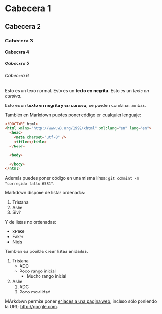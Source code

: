 # Cabecera 1
## Cabecera 2
### Cabecera 3
#### Cabecera 4
##### Cabecera 5
###### Cabecera 6

Esto es un texo normal. Esto es un **texto en negrita**. Esto es un *texto en cursiva*.

Esto es un **texto en negrita y _en cursiva_**, se pueden combinar ambas.

También en Markdown puedes poner código en cualquier lenguaje:

```html
<!DOCTYPE html>
<html xmlns="http://www.w3.org/1999/xhtml" xml:lang="en" lang="en">
  <head>
    <meta charset="utf-8" />
    <title></title>
  </head>

  <body>

  </body>
</html>
```
Además puedes poner código en una misma línea: `git commint -m "corregido fallo 6581"`.

Markdown dispone de listas ordenadas:

1. Tristana
2. Ashe
3. Sivir

Y de listas no ordenadas:

* xPeke
* Faker
* Niels

Tambien es posible crear listas anidadas:

1. Tristana
    * ADC
    * Poco rango inicial
        * Mucho rango inicial
2. Ashe
    1. ADC
    2. Poco movilidad


MArkdown permite poner [enlaces a una pagina web](https://github.com/fore94), incluso sólo poniendo la URL: http://google.com.
